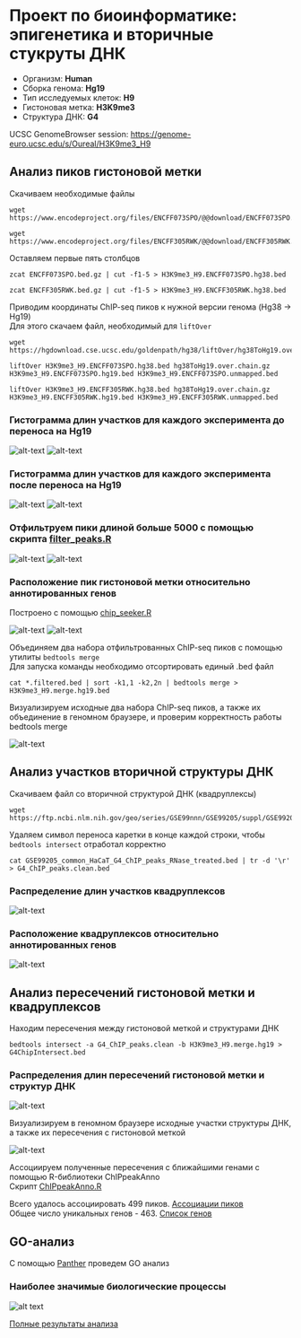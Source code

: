 # Проект по биоинформатике: эпигенетика и вторичные стукруты ДНК

* Организм: **Human**
* Сборка генома: **Hg19**
* Тип исследуемых клеток: **H9**
* Гистоновая метка: **H3K9me3**
* Структура ДНК: **G4**

UCSC GenomeBrowser session: https://genome-euro.ucsc.edu/s/Oureal/H3K9me3_H9

## Анализ пиков гистоновой метки
Скачиваем необходимые файлы
```
wget https://www.encodeproject.org/files/ENCFF073SPO/@@download/ENCFF073SPO.bed.gz

wget https://www.encodeproject.org/files/ENCFF305RWK/@@download/ENCFF305RWK.bed.gz
```
Оставляем первые пять столбцов
```
zcat ENCFF073SPO.bed.gz | cut -f1-5 > H3K9me3_H9.ENCFF073SPO.hg38.bed

zcat ENCFF305RWK.bed.gz | cut -f1-5 > H3K9me3_H9.ENCFF305RWK.hg38.bed
```
Приводим координаты ChIP-seq пиков к нужной версии генома (Hg38 -> Hg19)  
Для этого скачаем файл, необходимый для `liftOver`
```
wget https://hgdownload.cse.ucsc.edu/goldenpath/hg38/liftOver/hg38ToHg19.over.chain.gz

liftOver H3K9me3_H9.ENCFF073SPO.hg38.bed hg38ToHg19.over.chain.gz H3K9me3_H9.ENCFF073SPO.hg19.bed H3K9me3_H9.ENCFF073SPO.unmapped.bed

liftOver H3K9me3_H9.ENCFF305RWK.hg38.bed hg38ToHg19.over.chain.gz H3K9me3_H9.ENCFF305RWK.hg19.bed H3K9me3_H9.ENCFF305RWK.unmapped.bed
```
### Гистограмма длин участков для каждого эксперимента до переноса на Hg19

![alt-text](https://raw.githubusercontent.com/YaroslavSolo/hse21_H3K9me3_G4_human/main/images/len_hist.H3K9me3_H9.ENCFF073SPO.hg38.png)
![alt-text](https://raw.githubusercontent.com/YaroslavSolo/hse21_H3K9me3_G4_human/main/images/len_hist.H3K9me3_H9.ENCFF305RWK.hg38.png)

### Гистограмма длин участков для каждого эксперимента после переноса на Hg19 

![alt-text](https://raw.githubusercontent.com/YaroslavSolo/hse21_H3K9me3_G4_human/main/images/len_hist.H3K9me3_H9.ENCFF073SPO.hg19.png)
![alt-text](https://raw.githubusercontent.com/YaroslavSolo/hse21_H3K9me3_G4_human/main/images/len_hist.H3K9me3_H9.ENCFF305RWK.hg19.png)

### Отфильтруем пики длиной больше 5000 с помощью скрипта [filter_peaks.R ](https://raw.githubusercontent.com/YaroslavSolo/hse21_H3K9me3_G4_human/main/src/filter_peaks.R)

![alt-text](https://raw.githubusercontent.com/YaroslavSolo/hse21_H3K9me3_G4_human/main/images/filter_peaks.H3K9me3_H9.ENCFF073SPO.hg19.filtered.hist.png)
![alt-text](https://raw.githubusercontent.com/YaroslavSolo/hse21_H3K9me3_G4_human/main/images/filter_peaks.H3K9me3_H9.ENCFF305RWK.hg19.filtered.hist.png)

### Расположение пик гистоновой метки относительно аннотированных генов  
Построено с помощью [chip_seeker.R](https://raw.githubusercontent.com/YaroslavSolo/hse21_H3K9me3_G4_human/main/src/chip_seeker.R)

![alt-text](https://raw.githubusercontent.com/YaroslavSolo/hse21_H3K9me3_G4_human/main/images/chip_seeker.H3K9me3_H9.ENCFF073SPO.hg19.filtered.plotAnnoPie.png)
![alt-text](https://raw.githubusercontent.com/YaroslavSolo/hse21_H3K9me3_G4_human/main/images/chip_seeker.H3K9me3_H9.ENCFF305RWK.hg19.filtered.plotAnnoPie.png)

Объединяем два набора отфильтрованных ChIP-seq пиков с помощью утилиты `bedtools merge`  
Для запуска команды необходимо отсортировать единый .bed файл
```
cat *.filtered.bed | sort -k1,1 -k2,2n | bedtools merge > H3K9me3_H9.merge.hg19.bed
```
Визуализируем исходные два набора ChIP-seq пиков, а также их объединение в геномном браузере, и проверим корректность работы bedtools merge

![alt-text](https://raw.githubusercontent.com/YaroslavSolo/hse21_H3K9me3_G4_human/main/images/genome_browser_merge.png)

## Анализ участков вторичной структуры ДНК

Скачиваем файл со вторичной структурой ДНК (квадруплексы)
```
wget https://ftp.ncbi.nlm.nih.gov/geo/series/GSE99nnn/GSE99205/suppl/GSE99205_common_HaCaT_G4_ChIP_peaks_RNase_treated.bed.gz
```
Удаляем символ переноса каретки в конце каждой строки, чтобы `bedtools intersect` отработал корректно
```
cat GSE99205_common_HaCaT_G4_ChIP_peaks_RNase_treated.bed | tr -d '\r' > G4_ChIP_peaks.clean.bed
```
### Распределение длин участков квадруплексов

![alt-text](https://raw.githubusercontent.com/YaroslavSolo/hse21_H3K9me3_G4_human/main/images/chip_seeker.G4_ChIP_peaks.clean.plotAnnoPie.png)

### Расположение квадруплексов относительно аннотированных генов

![alt-text](https://raw.githubusercontent.com/YaroslavSolo/hse21_H3K9me3_G4_human/main/images/chip_seeker.G4_ChIP_peaks.clean.plotAnnoPie.png)

## Анализ пересечений гистоновой метки и квадруплексов

Находим пересечения между гистоновой меткой и структурами ДНК
```
bedtools intersect -a G4_ChIP_peaks.clean -b H3K9me3_H9.merge.hg19 > G4ChipIntersect.bed
```
### Распределения длин пересечений гистоновой метки и структур ДНК

![alt-text](https://raw.githubusercontent.com/YaroslavSolo/hse21_H3K9me3_G4_human/main/images/len_hist.G4ChipIntersect.png)

Визуализируем в геномном браузере исходные участки структуры ДНК, а также их пересечения с гистоновой меткой

![alt-text](https://raw.githubusercontent.com/YaroslavSolo/hse21_H3K9me3_G4_human/main/images/genome_browser_intersect.png)

Ассоциируем полученные пересечения с ближайшими генами с помощью R-библиотеки ChIPpeakAnno  
Скрипт [ChIPpeakAnno.R](https://raw.githubusercontent.com/YaroslavSolo/hse21_H3K9me3_G4_human/main/src/ChIPpeakAnno.R)

Всего удалось ассоциировать 499 пиков. [Ассоциации пиков](https://raw.githubusercontent.com/YaroslavSolo/hse21_H3K9me3_G4_human/main/data/G4ChipIntersect.genes.txt)  
Общее число уникальных генов - 463. [Список генов](https://raw.githubusercontent.com/YaroslavSolo/hse21_H3K9me3_G4_human/main/data/G4ChipIntersect.genes_uniq.txt)

## GO-анализ

С помощью [Panther](http://pantherdb.org/) проведем GO анализ
 
### Наиболее значимые биологические процессы
 
![alt text](https://raw.githubusercontent.com/YaroslavSolo/hse21_H3K9me3_G4_human/main/images/GO_analisys.png)

[Полные результаты анализа](https://raw.githubusercontent.com/YaroslavSolo/hse21_H3K9me3_G4_human/main/data/pantherdb_GO_analysis.txt)
